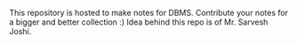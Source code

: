 This repository is hosted to make notes for DBMS.
Contribute your notes for a bigger and better collection :)
Idea behind this repo is of Mr. Sarvesh Joshi.
